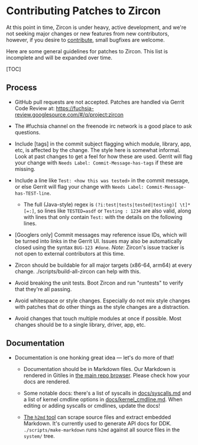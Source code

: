 # Contributing Patches to Zircon

At this point in time, Zircon is under heavy, active development, and we're
not seeking major changes or new features from new contributors, however, if
you desire to [contribute](https://fuchsia.googlesource.com/fuchsia/+/master/docs/CONTRIBUTING.md), small bugfixes are welcome.

Here are some general guidelines for patches to Zircon.  This list is
incomplete and will be expanded over time.

[TOC]

## Process

*   GitHub pull requests are not accepted. Patches are handled via Gerrit Code
    Review at: https://fuchsia-review.googlesource.com/#/q/project:zircon

*   The #fuchsia channel on the freenode irc network is a good place to ask
    questions.

*   Include [tags] in the commit subject flagging which module, library, app,
    etc, is affected by the change. The style here is somewhat informal. Look at
    past changes to get a feel for how these are used. Gerrit will flag your
    change with `Needs Label: Commit-Message-has-tags` if these are missing.

*   Include a line like `Test: <how this was tested>` in the commit message, or
    else Gerrit will flag your change with `Needs Label:
    Commit-Message-has-TEST-line`.

    *   The full (Java-style) regex is `(?i:test|tests|tested|testing)[
        \t]*[=:]`, so lines like `TESTED=asdf` or `Testing : 1234` are also
        valid, along with lines that only contain `Test:` with the details on
        the following lines.

*   [Googlers only] Commit messages may reference issue IDs, which will be
    turned into links in the Gerrit UI. Issues may also be automatically closed
    using the syntax `BUG-123 #done`. *Note*: Zircon's issue tracker is not open
    to external contributors at this time.

*   Zircon should be buildable for all major targets (x86-64, arm64) at every
    change. ./scripts/build-all-zircon can help with this.

*   Avoid breaking the unit tests. Boot Zircon and run "runtests" to verify that
    they're all passing.

*   Avoid whitespace or style changes. Especially do not mix style changes with
    patches that do other things as the style changes are a distraction.

*   Avoid changes that touch multiple modules at once if possible. Most changes
    should be to a single library, driver, app, etc.

## Documentation

* Documentation is one honking great idea &mdash; let's do more of that!

    - Documentation should be in Markdown files.  Our Markdown is rendered in Gitiles in
      [the main repo browser][googlesource-docs]. Please check how your docs are rendered.

    - Some notable docs: there's a list of syscalls in [docs/syscalls.md][syscall-doc] and a list of
      kernel cmdline options in [docs/kernel_cmdline.md][cmdline-doc].  When editing or adding
      syscalls or cmdlines, update the docs!

    - [The `h2md` tool][h2md-doc] can scrape source files and extract embedded Markdown.  It's
      currently used to generate API docs for DDK.  `./scripts/make-markdown` runs `h2md` against
      all source files in the `system/` tree.

[googlesource-docs]: https://fuchsia.googlesource.com/fuchsia/+/master/zircon/docs/
[syscall-doc]: https://fuchsia.googlesource.com/fuchsia/+/master/zircon/docs/syscalls.md
[cmdline-doc]: https://fuchsia.googlesource.com/fuchsia/+/master/zircon/docs/kernel_cmdline.md
[h2md-doc]: https://fuchsia.googlesource.com/fuchsia/+/master/zircon/docs/h2md.md
